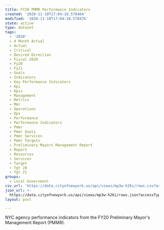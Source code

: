 ```yaml
---
title: FY20 PMMR Performance Indicators
created: '2020-11-10T17:04:10.578464'
modified: '2020-11-10T17:04:10.578476'
state: active
type: dataset
tags:
  - '2020'
  - 4 Month Actual
  - Actual
  - Critical
  - Desired Direction
  - Fiscal 2020
  - Fy20
  - Fy21
  - Goals
  - Indicators
  - Key Performance Indicators
  - Kpi
  - Kpis
  - Management
  - Metrics
  - Mmr
  - Operations
  - Ops
  - Performance
  - Performance Indicators
  - Pmmr
  - Pmmr Goals
  - Pmmr Services
  - Pmmr Targets
  - Preliminary Mayors Management Report
  - Report
  - Resources
  - Services
  - Target
  - Tgt 20
  - Tgt 21
groups:
  - Local Government
csv_url: 'https://data.cityofnewyork.us/api/views/mp3w-h26i/rows.csv?accessType=DOWNLOAD'
json_url: >-
  https://data.cityofnewyork.us/api/views/mp3w-h26i/rows.json?accessType=DOWNLOAD
layout: post

---
```

NYC agency performance indicators from the FY20 Preliminary Mayor's Management Report (PMMR).
